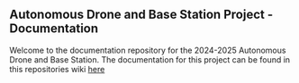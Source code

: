 ## Autonomous Drone and Base Station Project - Documentation
Welcome to the documentation repository for the 2024-2025 Autonomous Drone and Base Station. The documentation for this project can be found in this repositories wiki [here](https://github.com/Weber-State-UAV-Program/Documentation-2024-2025/wiki)
